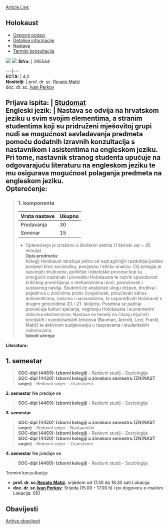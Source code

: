 [Article Link](https://www.fhs.hr/predmet/hol)

## Holokaust
  * [Osnovni podaci](https://www.fhs.hr/predmet/hol#v1id-523755_430733_1_0 "Osnovni podaci")
  * [Detaljne informacije](https://www.fhs.hr/predmet/hol#v1id-523755_430733_1_1 "Detaljne informacije")
  * [Nastava](https://www.fhs.hr/predmet/hol#v1id-523755_430733_1_2 "Nastava")
  * [Termini konzultacija](https://www.fhs.hr/predmet/hol#v1id-523755_430733_1_3 "Termini konzultacija")


[![](https://www.fhs.hr/img/flags/gif/hr.gif)](https://www.fhs.hr/predmet/hol) [![](https://www.fhs.hr/img/flags/gif/gb.gif)](https://www.fhs.hr/en/course/thehol)
**Šifra:** |  285544  
  
---|---  
**ECTS:** |  4.0   
**Nositelji:** |  prof. dr. sc. [Renato Matić](https://www.fhs.hr/djelatnik/renato.matic)   
doc. dr. sc. [Ivan Perkov](https://www.fhs.hr/djelatnik/ivan.perkov)   
  
**Prijava ispita:** |  [Studomat](http://www.isvu.hr/studomat)  
**Engleski jezik:** |  Nastava se odvija na hrvatskom jeziku u svim svojim elementima, a stranim studentima koji su pridruženi mješovitoj grupi nudi se mogućnost savladavanja predmeta pomoću dodatnih izravnih konzultacija s nastavnikom i asistentima na engleskom jeziku. Pri tome, nastavnik stranog studenta upućuje na odgovarajuću literaturu na engleskom jeziku te mu osigurava mogućnost polaganja predmeta na engleskom jeziku.   
**Opterećenje:**  
---  
> ### 1. komponenta
> | Vrsta nastave | Ukupno  
> ---|---  
> Predavanja | 30  
> Seminar | 15  
> * Opterećenje je izraženo u školskim satima (1 školski sat = 45 minuta)   
**Opis predmeta:**  
> Kolegij Holokaust istražuje jedno od najtragičnijih razdoblja ljudske povijesti kroz sociološku, povijesnu i etičku analizu. Cilj kolegija je razumjeti društvene, političke i ideološke procese koji su omogućili nastanak i provedbu Holokausta te razviti sposobnost kritičkog promišljanja o mehanizmima moći, poslušnosti i sustavnog nasilja. Studenti će analizirati ulogu države, društva i pojedinca u zločinima protiv čovječnosti, proučavati odnos antisemitizma, rasizma i nacionalizma, te uspoređivati Holokaust s drugim genocidima 20. i 21. stoljeća. Posebna se pažnja posvećuje kulturi sjećanja, negiranju Holokausta i suvremenim oblicima ekstremizma. Nastava se temelji na čitanju ključnih teorijskih i svjedočanskih tekstova (Bauman, Arendt, Levi, Frankl, Matić) te aktivnom sudjelovanju u raspravama i studentskim radionicama.  
**Ishodi učenja:**  

  
**Literatura:**  

  
**1. semestar**  
---  
> **SOC-dipl (4469): Izborni kolegiji** - Redovni studij - Sociologija  
>  **SOC-dipl (4420): Izborni kolegiji u zimskom semestru (ZN/NAST smjer)** - Redovni smjer - Znanstveni  
>   
  
**2. semestar** Ne predaje se  
> **SOC-dipl (4469): Izborni kolegiji** - Redovni studij - Sociologija  
>   
  
**3. semestar**  
> **SOC-dipl (4420): Izborni kolegiji u zimskom semestru (ZN/NAST smjer)** - Redovni smjer - Nastavnički  
>  **SOC-dipl (4469): Izborni kolegiji** - Redovni studij - Sociologija  
>  **SOC-dipl (4420): Izborni kolegiji u zimskom semestru (ZN/NAST smjer)** - Redovni smjer - Znanstveni  
>   
  
**4. semestar** Ne predaje se  
> **SOC-dipl (4469): Izborni kolegiji** - Redovni studij - Sociologija  
>   
Termini konzultacija: 
  * **prof. dr. sc.[Renato Matić](https://www.fhs.hr/djelatnik/renato.matic)**: 
srijedom od 17.30 do 18.30 sati
Lokacija: 
  * **doc. dr. sc.[Ivan Perkov](https://www.fhs.hr/djelatnik/ivan.perkov)**: 
Srijeda (15.00 - 17.00 h) i po dogovoru e-mailom
Lokacija: 010 


## Obavijesti
[Arhiva obavijesti](https://www.fhs.hr/predmet/hol?@=21tw8#news_132583 "Arhiva obavijesti")
